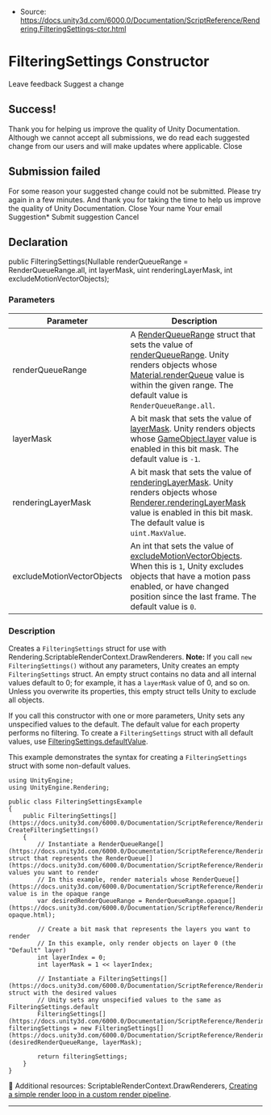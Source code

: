 * Source: https://docs.unity3d.com/6000.0/Documentation/ScriptReference/Rendering.FilteringSettings-ctor.html

# FilteringSettings Constructor
Leave feedback
Suggest a change
## Success!
Thank you for helping us improve the quality of Unity Documentation. Although we cannot accept all submissions, we do read each suggested change from our users and will make updates where applicable.
Close
## Submission failed
For some reason your suggested change could not be submitted. Please <a>try again</a> in a few minutes. And thank you for taking the time to help us improve the quality of Unity Documentation.
Close
Your name Your email Suggestion* Submit suggestion
Cancel
## Declaration
public FilteringSettings(Nullable<RenderQueueRange> renderQueueRange = RenderQueueRange.all, int layerMask, uint renderingLayerMask, int excludeMotionVectorObjects); 
### Parameters
Parameter | Description  
---|---  
renderQueueRange | A [RenderQueueRange](https://docs.unity3d.com/6000.0/Documentation/ScriptReference/Rendering.RenderQueueRange.html) struct that sets the value of [renderQueueRange](https://docs.unity3d.com/6000.0/Documentation/ScriptReference/Rendering.FilteringSettings-renderQueueRange.html). Unity renders objects whose [Material.renderQueue](https://docs.unity3d.com/6000.0/Documentation/ScriptReference/Material-renderQueue.html) value is within the given range. The default value is `RenderQueueRange.all`.  
layerMask | A bit mask that sets the value of [layerMask](https://docs.unity3d.com/6000.0/Documentation/ScriptReference/Rendering.FilteringSettings-layerMask.html). Unity renders objects whose [GameObject.layer](https://docs.unity3d.com/6000.0/Documentation/ScriptReference/GameObject-layer.html) value is enabled in this bit mask. The default value is `-1`.  
renderingLayerMask | A bit mask that sets the value of [renderingLayerMask](https://docs.unity3d.com/6000.0/Documentation/ScriptReference/Rendering.FilteringSettings-renderingLayerMask.html). Unity renders objects whose [Renderer.renderingLayerMask](https://docs.unity3d.com/6000.0/Documentation/ScriptReference/Renderer-renderingLayerMask.html) value is enabled in this bit mask. The default value is `uint.MaxValue`.  
excludeMotionVectorObjects | An int that sets the value of [excludeMotionVectorObjects](https://docs.unity3d.com/6000.0/Documentation/ScriptReference/Rendering.FilteringSettings-excludeMotionVectorObjects.html). When this is `1`, Unity excludes objects that have a motion pass enabled, or have changed position since the last frame. The default value is `0`.  
### Description
Creates a `FilteringSettings` struct for use with Rendering.ScriptableRenderContext.DrawRenderers.
**Note:** If you call `new FilteringSettings()` without any parameters, Unity creates an empty `FilteringSettings` struct. An empty struct contains no data and all internal values default to 0; for example, it has a `layerMask` value of 0, and so on. Unless you overwrite its properties, this empty struct tells Unity to exclude all objects.  
  
If you call this constructor with one or more parameters, Unity sets any unspecified values to the default. The default value for each property performs no filtering. To create a `FilteringSettings` struct with all default values, use [FilteringSettings.defaultValue](https://docs.unity3d.com/6000.0/Documentation/ScriptReference/Rendering.FilteringSettings-defaultValue.html).  
  
This example demonstrates the syntax for creating a `FilteringSettings` struct with some non-default values.
```
using UnityEngine;
using UnityEngine.Rendering;  
  
public class FilteringSettingsExample
{
    public FilteringSettings[](https://docs.unity3d.com/6000.0/Documentation/ScriptReference/Rendering.FilteringSettings.html) CreateFilteringSettings()
    {
        // Instantiate a RenderQueueRange[](https://docs.unity3d.com/6000.0/Documentation/ScriptReference/Rendering.RenderQueueRange.html) struct that represents the RenderQueue[](https://docs.unity3d.com/6000.0/Documentation/ScriptReference/Rendering.RenderQueue.html) values you want to render
        // In this example, render materials whose RenderQueue[](https://docs.unity3d.com/6000.0/Documentation/ScriptReference/Rendering.RenderQueue.html) value is in the opaque range
        var desiredRenderQueueRange = RenderQueueRange.opaque[](https://docs.unity3d.com/6000.0/Documentation/ScriptReference/Rendering.RenderQueueRange-opaque.html);  
  
        // Create a bit mask that represents the layers you want to render
        // In this example, only render objects on layer 0 (the "Default" layer)
        int layerIndex = 0;
        int layerMask = 1 << layerIndex;  
  
        // Instantiate a FilteringSettings[](https://docs.unity3d.com/6000.0/Documentation/ScriptReference/Rendering.FilteringSettings.html) struct with the desired values
        // Unity sets any unspecified values to the same as FilteringSettings.default
        FilteringSettings[](https://docs.unity3d.com/6000.0/Documentation/ScriptReference/Rendering.FilteringSettings.html) filteringSettings = new FilteringSettings[](https://docs.unity3d.com/6000.0/Documentation/ScriptReference/Rendering.FilteringSettings.html)(desiredRenderQueueRange, layerMask);  
  
        return filteringSettings;
    }
}

```

Additional resources: ScriptableRenderContext.DrawRenderers, [Creating a simple render loop in a custom render pipeline](https://docs.unity3d.com/6000.0/Documentation/Manual/srp-creating-simple-render-loop.html).
* * *
